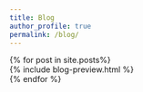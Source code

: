 ```yaml
---
title: Blog
author_profile: true
permalink: /blog/
---
```


<div class="blog-list win-wide-3">
   {% for post in site.posts%}
      <div class="window win-wide-2">
         {% include blog-preview.html %}
      </div>
   {% endfor %}
</div>
